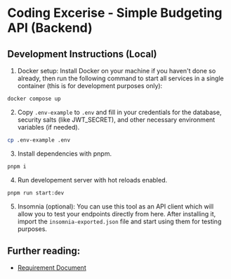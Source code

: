 # Coding Excerise - Simple Budgeting API (Backend) #

## Development Instructions (Local) ##

1. Docker setup: Install Docker on your machine if you haven't done so already, then run the following command to start all services in a single container (this is for development purposes only):

```bash
docker compose up
```

2. Copy `.env-example` to `.env` and fill in your credentials for the database, security salts (like JWT_SECRET), and other necessary environment variables (if needed).

```bash
cp .env-example .env
```

3. Install dependencies with pnpm.

```bash
pnpm i
```

4. Run developement server with hot reloads enabled.

```bash
pnpm run start:dev
```

5. Insomnia (optional): You can use this tool as an API client which will allow you to test your endpoints directly from here. After installing it, import the `insomnia-exported.json` file and start using them for testing purposes.

## Further reading: ##

* [Requirement Document](REQUIREMENT.md)